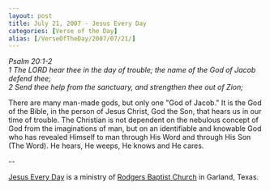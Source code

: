 ```yaml
---
layout: post
title: July 21, 2007 - Jesus Every Day
categories: [Verse of the Day]
alias: [/VerseOfTheDay/2007/07/21/]
---
```


_Psalm 20:1-2  
1 The LORD hear thee in the day of trouble; the name of the God of
Jacob defend thee;  
2 Send thee help from the sanctuary, and strengthen thee out of
Zion;_

There are many man-made gods, but only one "God of Jacob." It is
the God of the Bible, in the person of Jesus Christ, God the Son,
that hears us in our time of trouble. The Christian is not dependent
on the nebulous concept of God from the imaginations of man, but on
an identifiable and knowable God who has revealed Himself to man
through His Word and through His Son (The Word). He hears, He weeps,
He knows and He cares.

 --

<a href=http://jesuseveryday.net>Jesus Every Day</a> is a ministry of <a href=http://rodgersbaptist.net>Rodgers Baptist Church</a> in Garland, Texas.
